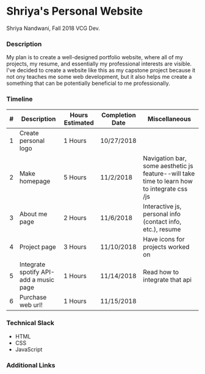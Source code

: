 # Shriya's Personal Website
Shriya Nandwani, Fall 2018 VCG Dev. 

### Description

My plan is to create a well-designed portfolio website, where all of my projects, my resume, and essentially my professional interests are visible. I've decided to create a website like this as my capstone project because it not ony teaches me some web development, but it also helps me create a something that can be potentially beneficial to me professionally.

### Timeline

| # | Description   | Hours Estimated | Completion Date | Miscellaneous |
| - | ------------- | --------------- | --------------- | ------------- |
| 1 | Create personal logo | 1 Hours | 10/27/2018 |  |
| 2 | Make homepage | 5 Hours | 11/2/2018 | Navigation bar, some aesthetic js feature--will take time to learn how to integrate css /js |
| 3 | About me page | 2 Hours | 11/6/2018 | Interactive js, personal info (contact info, etc.), resume |
| 4 | Project page | 3 Hours | 11/10/2018 | Have icons for projects worked on |
| 5 | Integrate spotify API-add a music page | 1 Hours | 11/14/2018 | Read how to integrate that api |
| 6 | Purchase web url!  | 1 Hours | 11/15/2018 |  |

### Technical Slack
* HTML
* CSS
* JavaScript

### Additional Links
